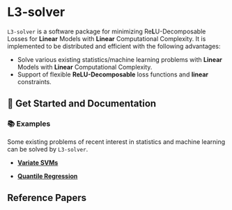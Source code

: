 # **L3-solver**
`L3-solver` is a software package for minimizing Re**L**U-Decomposable Losses for **Linear** Models with **Linear** Computational Complexity. It is implemented to be distributed and efficient with the following advantages:

- Solve various existing statistics/machine learning problems with **Linear** Models with **Linear** Computational Complexity.
- Support of flexible **ReLU-Decomposable** loss functions and **linear** constraints.

## 📃 Get Started and Documentation

### 📚 Examples
Some existing problems of recent interest in statistics and machine learning can be solved by `L3-solver`. 

- [**Variate SVMs**]()

- [**Quantile Regression**]()

## Reference Papers